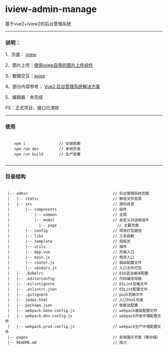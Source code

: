 # iview-admin-manage
基于vue2+iview2的后台管理系统

---

### 说明：

 1、页面： <a href="https://www.iviewui.com/">iview</a>
 
 2、图片上传：<a href="https://www.iviewui.com/components/upload">使用iview自带的图片上传组件</a>
 
 3、数据交互：<a href="https://www.kancloud.cn/yunye/axios/234845">axios</a>
 
 4、部分内容参考： <a href="https://github.com/lin-xin/vue-manage-system">Vue2 后台管理系统解决方案</a>
 
 5、编辑器：未完成
 
 PS：正式项目，接口已清除
 
---
 
### 使用
<pre>
  <code>
    npm i               // 安装依赖
    npm run dev         // 本地开发
    npm run build       // 生产部署
  </code>
</pre>

---

### 目录结构
<pre>
  <code>
 |-- admin                                      // 后台管理系统页面 
 |   |-- static                                 // 静态文件目录
 |   |-- src                                    // 源码目录
 |       |-- components                         // 组件
 |           |-- common                         // 全局
 |           |-- modal                          // 自定义对话框组件
 |   	       |-- page                           // 主要页面
 |       |-- config                             // 项目打包路径
 |       |-- libs                               // 工具函数
 |       |-- template                           // 母版页
 |       |-- utils                              // 插件
 |       |-- App.vue                            // 页面入口
 |       |-- main.js                            // 程序入口
 |       |-- router.js                          // 路由配置文件
 |       |-- vendors.js                         // 入口文件打包
 |   |-- .babelrc                               // ES6语法编译配置
 |   |-- .editorconfig                          // 代码编写规格
 |   |-- .eslintignore                          // ESLint忽略文件
 |   |-- .eslintrc.json                         // ESLint配置文件
 |   |-- .gitignore                             // push忽略文件
 |   |-- index.html                             // 入口html页面
 |   |-- package.json                           // 依赖及配置
 |   |-- webpack.base.config.js                 // webpack基础配置文件
 |   |-- webpack.dev.config.js                  // webpack开发环境配置文件
 |   |-- webpack.prod.config.js                 // webpack生产环境配置文件
 |-- pages                                      // 前端展示页面（移动端）
 |-- README.md                                  // 简介
</code>
</pre>
